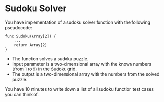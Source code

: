 # Sudoku Solver
You have implementation of a sudoku solver function with the following pseudocode:
```
func Sudoku(Array[2]) {
    ...
    return Array[2]
}
```
- The function solves a sudoku puzzle.
- Input parameter is a two-dimensional array with the known numbers (from 1 to 9) in the Sudoku grid.
- The output is a two-dimensional array with the numbers from the solved puzzle.

You have 10 minutes to write down a list of all sudoku function test cases you can think of.